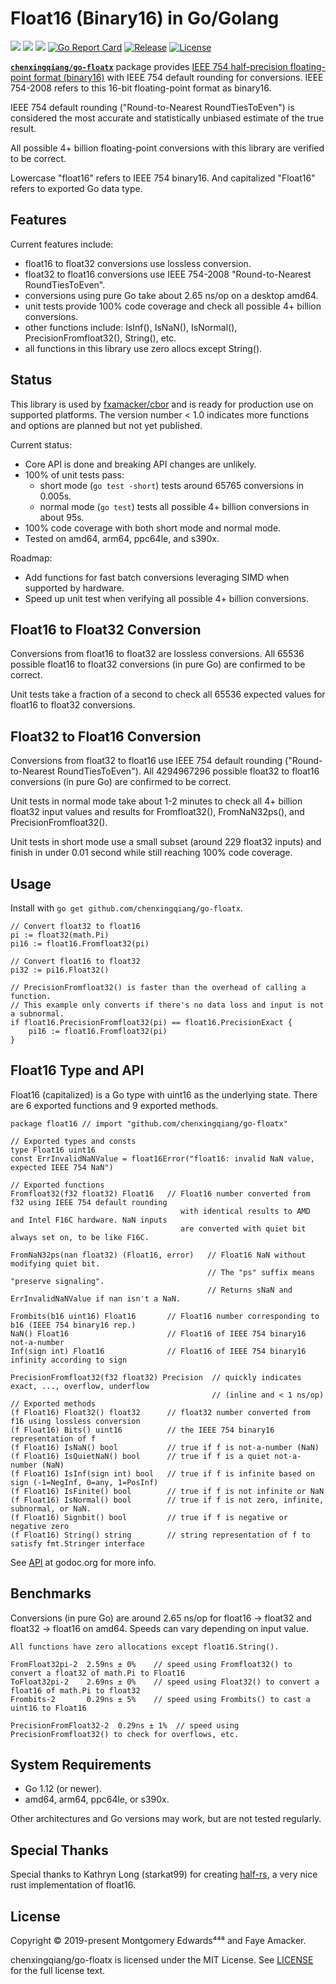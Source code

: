 # Float16 (Binary16) in Go/Golang

[![](https://github.com/chenxingqiang/go-floatx/workflows/ci/badge.svg)](https://github.com/chenxingqiang/go-floatx/actions?query=workflow%3Aci)
[![](https://github.com/chenxingqiang/go-floatx/workflows/cover%20100%25/badge.svg)](https://github.com/chenxingqiang/go-floatx/actions?query=workflow%3A%22cover+100%25%22)
[![](https://github.com/chenxingqiang/go-floatx/workflows/linters/badge.svg)](https://github.com/chenxingqiang/go-floatx/actions?query=workflow%3Alinters)
[![Go Report Card](https://goreportcard.com/badge/github.com/chenxingqiang/go-floatx)](https://goreportcard.com/report/github.com/chenxingqiang/go-floatx)
[![Release](https://img.shields.io/github/release/chenxingqiang/go-floatx.svg?style=flat-square)](https://github.com/chenxingqiang/go-floatx/releases)
[![License](http://img.shields.io/badge/license-mit-blue.svg?style=flat-square)](https://raw.githubusercontent.com/chenxingqiang/go-floatx/master/LICENSE)

[__`chenxingqiang/go-floatx`__](https://github.com/chenxingqiang/go-floatx) package provides [IEEE 754 half-precision floating-point format (binary16)](https://en.wikipedia.org/wiki/Half-precision_floating-point_format) with IEEE 754 default rounding for conversions. IEEE 754-2008 refers to this 16-bit floating-point format as binary16.

IEEE 754 default rounding ("Round-to-Nearest RoundTiesToEven") is considered the most accurate and statistically unbiased estimate of the true result.

All possible 4+ billion floating-point conversions with this library are verified to be correct.

Lowercase "float16" refers to IEEE 754 binary16. And capitalized "Float16" refers to exported Go data type.

## Features

Current features include:

* float16 to float32 conversions use lossless conversion.
* float32 to float16 conversions use IEEE 754-2008 "Round-to-Nearest RoundTiesToEven".
* conversions using pure Go take about 2.65 ns/op on a desktop amd64.
* unit tests provide 100% code coverage and check all possible 4+ billion conversions.
* other functions include: IsInf(), IsNaN(), IsNormal(), PrecisionFromfloat32(), String(), etc.
* all functions in this library use zero allocs except String().

## Status

This library is used by [fxamacker/cbor](https://github.com/fxamacker/cbor) and is ready for production use on supported platforms. The version number < 1.0 indicates more functions and options are planned but not yet published.

Current status:

* Core API is done and breaking API changes are unlikely.
* 100% of unit tests pass:
  * short mode (`go test -short`) tests around 65765 conversions in 0.005s.  
  * normal mode (`go test`) tests all possible 4+ billion conversions in about 95s.  
* 100% code coverage with both short mode and normal mode.  
* Tested on amd64, arm64, ppc64le, and s390x.

Roadmap:

* Add functions for fast batch conversions leveraging SIMD when supported by hardware.
* Speed up unit test when verifying all possible 4+ billion conversions.

## Float16 to Float32 Conversion

Conversions from float16 to float32 are lossless conversions.  All 65536 possible float16 to float32 conversions (in pure Go) are confirmed to be correct.  

Unit tests take a fraction of a second to check all 65536 expected values for float16 to float32 conversions.

## Float32 to Float16 Conversion

Conversions from float32 to float16 use IEEE 754 default rounding ("Round-to-Nearest RoundTiesToEven").  All 4294967296 possible float32 to float16 conversions (in pure Go) are confirmed to be correct.  

Unit tests in normal mode take about 1-2 minutes to check all 4+ billion float32 input values and results for Fromfloat32(), FromNaN32ps(), and PrecisionFromfloat32().

Unit tests in short mode use a small subset (around 229 float32 inputs) and finish in under 0.01 second while still reaching 100% code coverage.

## Usage

Install with `go get github.com/chenxingqiang/go-floatx`.

```
// Convert float32 to float16
pi := float32(math.Pi)
pi16 := float16.Fromfloat32(pi)

// Convert float16 to float32
pi32 := pi16.Float32()

// PrecisionFromfloat32() is faster than the overhead of calling a function.
// This example only converts if there's no data loss and input is not a subnormal.
if float16.PrecisionFromfloat32(pi) == float16.PrecisionExact {
    pi16 := float16.Fromfloat32(pi)
}
```

## Float16 Type and API

Float16 (capitalized) is a Go type with uint16 as the underlying state.  There are 6 exported functions and 9 exported methods.

```
package float16 // import "github.com/chenxingqiang/go-floatx"

// Exported types and consts
type Float16 uint16
const ErrInvalidNaNValue = float16Error("float16: invalid NaN value, expected IEEE 754 NaN")

// Exported functions
Fromfloat32(f32 float32) Float16   // Float16 number converted from f32 using IEEE 754 default rounding
                                      with identical results to AMD and Intel F16C hardware. NaN inputs 
                                      are converted with quiet bit always set on, to be like F16C.

FromNaN32ps(nan float32) (Float16, error)   // Float16 NaN without modifying quiet bit.
                                            // The "ps" suffix means "preserve signaling".
                                            // Returns sNaN and ErrInvalidNaNValue if nan isn't a NaN.
                                 
Frombits(b16 uint16) Float16       // Float16 number corresponding to b16 (IEEE 754 binary16 rep.)
NaN() Float16                      // Float16 of IEEE 754 binary16 not-a-number
Inf(sign int) Float16              // Float16 of IEEE 754 binary16 infinity according to sign

PrecisionFromfloat32(f32 float32) Precision  // quickly indicates exact, ..., overflow, underflow
                                             // (inline and < 1 ns/op)
// Exported methods
(f Float16) Float32() float32      // float32 number converted from f16 using lossless conversion
(f Float16) Bits() uint16          // the IEEE 754 binary16 representation of f
(f Float16) IsNaN() bool           // true if f is not-a-number (NaN)
(f Float16) IsQuietNaN() bool      // true if f is a quiet not-a-number (NaN)
(f Float16) IsInf(sign int) bool   // true if f is infinite based on sign (-1=NegInf, 0=any, 1=PosInf)
(f Float16) IsFinite() bool        // true if f is not infinite or NaN
(f Float16) IsNormal() bool        // true if f is not zero, infinite, subnormal, or NaN.
(f Float16) Signbit() bool         // true if f is negative or negative zero
(f Float16) String() string        // string representation of f to satisfy fmt.Stringer interface
```

See [API](https://godoc.org/github.com/chenxingqiang/go-floatx) at godoc.org for more info.

## Benchmarks

Conversions (in pure Go) are around 2.65 ns/op for float16 -> float32 and float32 -> float16 on amd64. Speeds can vary depending on input value.

```
All functions have zero allocations except float16.String().

FromFloat32pi-2  2.59ns ± 0%    // speed using Fromfloat32() to convert a float32 of math.Pi to Float16
ToFloat32pi-2    2.69ns ± 0%    // speed using Float32() to convert a float16 of math.Pi to float32
Frombits-2       0.29ns ± 5%    // speed using Frombits() to cast a uint16 to Float16

PrecisionFromFloat32-2  0.29ns ± 1%  // speed using PrecisionFromfloat32() to check for overflows, etc.
```

## System Requirements

* Go 1.12 (or newer).
* amd64, arm64, ppc64le, or s390x.

Other architectures and Go versions may work, but are not tested regularly.

## Special Thanks

Special thanks to Kathryn Long (starkat99) for creating [half-rs](https://github.com/starkat99/half-rs), a very nice rust implementation of float16.

## License

Copyright © 2019-present Montgomery Edwards⁴⁴⁸ and Faye Amacker.

chenxingqiang/go-floatx is licensed under the MIT License.  See [LICENSE](LICENSE) for the full license text.

